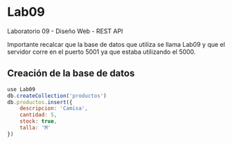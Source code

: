 # Lab09
Laboratorio 09 - Diseño Web - REST API

Importante recalcar que la base de datos que utiliza se llama Lab09 y que el servidor corre en el puerto 5001 ya que estaba utilizando el 5000. 

## Creación de la base de datos

```javascript
use Lab09
db.createCollection('productos')
db.productos.insert({
    descripcion: 'Camisa',
    cantidad: 5,
    stock: true,
    talla: 'M'
})
```
